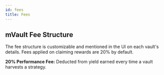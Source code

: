 ```yaml
---
id: fees
title: Fees
---
```


## mVault Fee Structure

The fee structure is customizable and mentioned in the UI on each vault's details.
Fees applied on claiming rewards are 20% by default.

**20% Performance Fee:** Deducted from yield earned every time a vault harvests a strategy.
